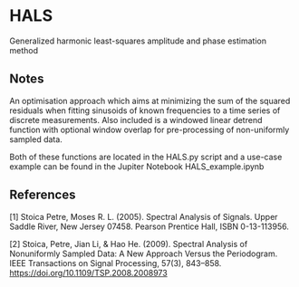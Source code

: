# HALS
Generalized harmonic least-squares amplitude and phase estimation method

Notes
-----
An optimisation approach which aims at minimizing the sum of the squared residuals when fitting
sinusoids of known frequencies to a time series of discrete measurements. Also included is a windowed linear detrend function with optional window overlap for pre-processing of non-uniformly sampled data.

Both of these functions are located in the HALS.py script and a use-case example can be found in the Jupiter Notebook 
HALS_example.ipynb 
    
References
----------
[1]   Stoica Petre, Moses R. L. (2005). Spectral Analysis of Signals. Upper Saddle River, New Jersey 07458. Pearson Prentice Hall, ISBN 0-13-113956.

[2]   Stoica, Petre, Jian Li, & Hao He. (2009). Spectral Analysis of Nonuniformly Sampled Data: A New Approach Versus the Periodogram. IEEE Transactions on Signal                Processing, 57(3), 843–858. https://doi.org/10.1109/TSP.2008.2008973
   
